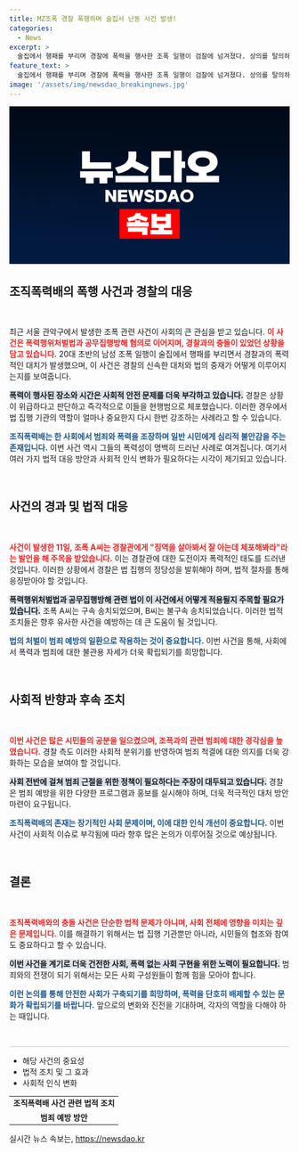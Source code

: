 ```yaml
---
title: MZ조폭 경찰 폭행하며 술집서 난동 사건 발생!
categories:
  - News
excerpt: >
  술집에서 행패를 부리며 경찰에 폭력을 행사한 조폭 일행이 검찰에 넘겨졌다. 상의를 탈의하고 폭언을 퍼붓던 이들은 체포해봐라며 도발, 경찰의 현행범 체포로 이어졌다. 이들의 패기 넘치는 행동은 과연 어디까지인가?
feature_text: >
  술집에서 행패를 부리며 경찰에 폭력을 행사한 조폭 일행이 검찰에 넘겨졌다. 상의를 탈의하고 폭언을 퍼붓던 이들은 체포해봐라며 도발, 경찰의 현행범 체포로 이어졌다. 이들의 패기 넘치는 행동은 과연 어디까지인가?
image: '/assets/img/newsdao_breakingnews.jpg'
---
```


<p><img src="/assets/img/newsdao_breakingnews.jpg" alt="koreaapp 속보" /></p>

<h2 data-ke-size="size26">조직폭력배의 폭행 사건과 경찰의 대응</h2>

<p data-ke-size="size16">&nbsp;</p>

<p data-ke-size="size16">최근 서울 관악구에서 발생한 조폭 관련 사건이 사회의 큰 관심을 받고 있습니다. <b><span style="color: #ee2323;">이 사건은 폭력행위처벌법과 공무집행방해 혐의로 이어지며, 경찰과의 충돌이 있었던 상황을 담고 있습니다.</span></b> 20대 초반의 남성 조폭 일행이 술집에서 행패를 부리면서 경찰과의 폭력적인 대치가 발생했으며, 이 사건은 경찰의 신속한 대처와 법의 중재가 어떻게 이루어지는지를 보여줍니다.</p>

<p data-ke-size="size16"><b><span style="background-color: #21538527;">폭력이 행사된 장소와 시간은 사회적 안전 문제를 더욱 부각하고 있습니다.</span></b> 경찰은 상황이 위급하다고 판단하고 즉각적으로 이들을 현행범으로 체포했습니다. 이러한 경우에서 법 집행 기관의 역할이 얼마나 중요한지 다시 한번 강조하는 사례라고 할 수 있습니다.</p>

<p data-ke-size="size16"><b><span style="color: #1a5490;">조직폭력배는 한 사회에서 범죄와 폭력을 조장하며 일반 시민에게 심리적 불안감을 주는 존재입니다.</span></b> 이번 사건 역시 그들의 폭력성이 명백히 드러난 사례로 여겨집니다. 여기서 여러 가지 법적 대응 방안과 사회적 인식 변화가 필요하다는 시각이 제기되고 있습니다. </p>

<p data-ke-size="size16">&nbsp;</p>

<h2 data-ke-size="size26">사건의 경과 및 법적 대응</h2>

<p data-ke-size="size16">&nbsp;</p>

<p data-ke-size="size16"><b><span style="color: #ee2323;">사건이 발생한 11일, 조폭 A씨는 경찰관에게 "징역을 살아봐서 잘 아는데 체포해봐라"라는 발언을 해 주목을 받았습니다.</span></b> 이는 경찰관에 대한 도전이자 폭력적인 태도를 드러낸 것입니다. 이러한 상황에서 경찰은 법 집행의 정당성을 발휘해야 하며, 법적 절차를 통해 응징받아야 할 것입니다.</p>

<p data-ke-size="size16"><b><span style="background-color: #21538527;">폭력행위처벌법과 공무집행방해 관련 법이 이 사건에서 어떻게 적용될지 주목할 필요가 있습니다.</span></b> 조폭 A씨는 구속 송치되었으며, B씨는 불구속 송치되었습니다. 이러한 법적 조치들은 향후 유사한 사건을 예방하는 데 큰 도움이 될 것입니다.</p>

<p data-ke-size="size16"><b><span style="color: #1a5490;">법의 처벌이 범죄 예방의 일환으로 작용하는 것이 중요합니다.</span></b> 이번 사건을 통해, 사회에서 폭력과 범죄에 대한 불관용 자세가 더욱 확립되기를 희망합니다.</p>

<p data-ke-size="size16">&nbsp;</p>

<h2 data-ke-size="size26">사회적 반향과 후속 조치</h2>

<p data-ke-size="size16">&nbsp;</p>

<p data-ke-size="size16"><b><span style="color: #ee2323;">이번 사건은 많은 시민들의 공분을 일으켰으며, 조폭과의 관련 범죄에 대한 경각심을 높였습니다.</span></b> 경찰 측도 이러한 사회적 분위기를 반영하여 범죄 척결에 대한 의지를 더욱 강화하는 모습을 보여야 할 것입니다.</p>

<p data-ke-size="size16"><b><span style="background-color: #21538527;">사회 전반에 걸쳐 범죄 근절을 위한 정책이 필요하다는 주장이 대두되고 있습니다.</span></b> 경찰은 범죄 예방을 위한 다양한 프로그램과 홍보를 실시해야 하며, 더욱 적극적인 대처 방안 마련이 요구됩니다.</p>

<p data-ke-size="size16"><b><span style="color: #1a5490;">조직폭력배의 존재는 장기적인 사회 문제이며, 이에 대한 인식 개선이 중요합니다.</span></b> 이번 사건이 사회적 이슈로 부각됨에 따라 향후 많은 논의가 이루어질 것으로 예상됩니다.</p>

<p data-ke-size="size16">&nbsp;</p>

<h2 data-ke-size="size26">결론</h2>

<p data-ke-size="size16">&nbsp;</p>

<p data-ke-size="size16"><b><span style="color: #ee2323;">조직폭력배와의 충돌 사건은 단순한 법적 문제가 아니며, 사회 전체에 영향을 미치는 깊은 문제입니다.</span></b> 이를 해결하기 위해서는 법 집행 기관뿐만 아니라, 시민들의 협조와 참여도 중요하다고 할 수 있습니다.</p>

<p data-ke-size="size16"><b><span style="background-color: #21538527;">이번 사건을 계기로 더욱 건전한 사회, 폭력 없는 사회 구현을 위한 노력이 필요합니다.</span></b> 범죄와의 전쟁이 되기 위해서는 모든 사회 구성원들이 함께 힘을 모아야 합니다.</p>

<p data-ke-size="size16"><b><span style="color: #1a5490;">이런 논의를 통해 안전한 사회가 구축되기를 희망하며, 폭력을 단호히 배제할 수 있는 문화가 확립되기를 바랍니다.</span></b> 앞으로의 변화와 진전을 기대하며, 각자의 역할을 다해야 하는 때입니다.</p> 

<p data-ke-size="size16">&nbsp;</p>

<hr style="height: 1px; border: none; background-color: #ccc;" />

<ul>
    <li>해당 사건의 중요성</li>
    <li>법적 조치 및 그 효과</li>
    <li>사회적 인식 변화</li>
</ul>

<table style="width: 100%;">
    <tr>
        <td style="text-align: center; height: 17px;"><b>조직폭력배 사건 관련 법적 조치</b></td>
    </tr>
    <tr>
        <td style="text-align: center; height: 17px;"><b>범죄 예방 방안</b></td>
    </tr>
</table>
실시간 뉴스 속보는, <a href="https://newsdao.kr" rel="dofollow">https://newsdao.kr</a>


